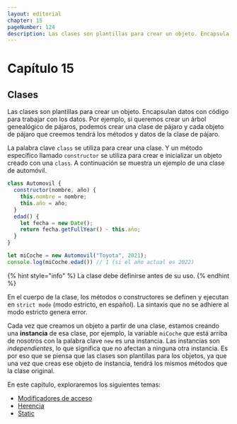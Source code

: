 ```yaml
---
layout: editorial
chapter: 15
pageNumber: 124
description: Las clases son plantillas para crear un objeto. Encapsula datos con código para trabajar con datos. La palabra clave class se utiliza para crear una clase. 
---
```


# Capítulo 15

## Clases

Las clases son plantillas para crear un objeto. Encapsulan datos con código para trabajar con los datos. Por ejemplo, si queremos crear un árbol genealógico de pájaros, podemos crear una clase de pájaro y cada objeto de pájaro que creemos tendrá los métodos y datos de la clase de pájaro.

La palabra clave `class` se utiliza para crear una clase. Y un método específico llamado `constructor` se utiliza para crear e inicializar un objeto creado con una `class`. A continuación se muestra un ejemplo de una clase de automóvil.

```javascript
class Automovil {
  constructor(nombre, año) {
    this.nombre = nombre;
    this.año = año;
  }
  edad() {
    let fecha = new Date();
    return fecha.getFullYear() - this.año;
  }
}

let miCoche = new Automovil("Toyota", 2021);
console.log(miCoche.edad()) // 1 (si el año actual es 2022)
```

{% hint style="info" %}
La clase debe definirse antes de su uso.
{% endhint %}

En el cuerpo de la clase, los métodos o constructores se definen y ejecutan en `strict mode` (modo estricto, en español). La sintaxis que no se adhiere al modo estricto genera error.

Cada vez que creamos un objeto a partir de una clase, estamos creando una **instancia** de esa clase, por ejemplo, la variable `miCoche` que está arriba de nosotros con la palabra clave `new` es una instancia. Las instancias son *independientes*, lo que significa que no afectan a ninguna otra instancia. Es por eso que se piensa que las clases son plantillas para los objetos, ya que una vez que creas ese objeto de instancia, tendrá los mismos métodos que la clase original.

En este capítulo, exploraremos los siguientes temas:

* [Modificadores de acceso](./access-modifiers.md)
* [Herencia](./inheritance.md)
* [Static](./static.md)